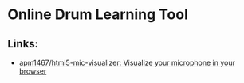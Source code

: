 # Online Drum Learning Tool



## Links: 
- [apm1467/html5-mic-visualizer: Visualize your microphone in your browser](https://github.com/apm1467/html5-mic-visualizer/tree/master)